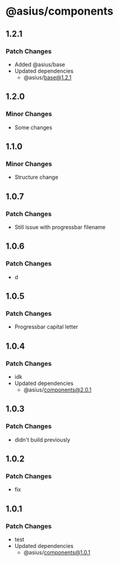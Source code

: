 # @asius/components

## 1.2.1

### Patch Changes

- Added @asius/base
- Updated dependencies
  - @asius/base@1.2.1

## 1.2.0

### Minor Changes

- Some changes

## 1.1.0

### Minor Changes

- Structure change

## 1.0.7

### Patch Changes

- Still issue with progressbar filename

## 1.0.6

### Patch Changes

- d

## 1.0.5

### Patch Changes

- Progressbar capital letter

## 1.0.4

### Patch Changes

- idk
- Updated dependencies
  - @asius/components@2.0.1

## 1.0.3

### Patch Changes

- didn't build previously

## 1.0.2

### Patch Changes

- fix

## 1.0.1

### Patch Changes

- test
- Updated dependencies
  - @asius/components@1.0.1
